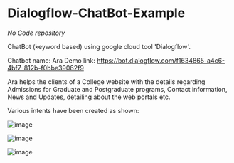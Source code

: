 # Dialogflow-ChatBot-Example
*No Code repository*

ChatBot (keyword based) using google cloud tool 'Dialogflow'.

Chatbot name: Ara
Demo link: https://bot.dialogflow.com/f1634865-a4c6-4bf7-812b-f0bbe39062f9

Ara helps the clients of a College website with the details regarding Admissions for Graduate and Postgraduate programs, Contact information, News and Updates, detailing about the web portals etc. 

Various intents have been created as shown: 

![image](https://github.com/prathamsoni002/Dialogflow-ChatBot-Example/assets/114599961/2fe4ac5f-8ff5-49db-8982-b7682d5b95d4)

![image](https://github.com/prathamsoni002/Dialogflow-ChatBot-Example/assets/114599961/e43569f4-215c-4afa-a4cb-675b629dc598)

![image](https://github.com/prathamsoni002/Dialogflow-ChatBot-Example/assets/114599961/8298cb43-f799-4147-aab0-5634f8b4416b)




